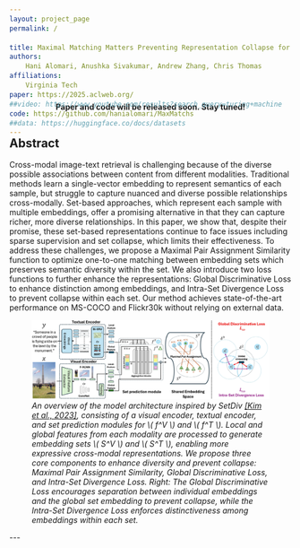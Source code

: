 ```yaml
---
layout: project_page
permalink: /

title: Maximal Matching Matters Preventing Representation Collapse for Robust Cross-Modal Retrieval
authors:
    Hani Alomari, Anushka Sivakumar, Andrew Zhang, Chris Thomas
affiliations:
    Virginia Tech
paper: https://2025.aclweb.org/
##video: https://www.youtube.com/results?search_query=turing+machine
code: https://github.com/hanialomari/MaxMatchs
##data: https://huggingface.co/docs/datasets
---
```


<p style="margin-top: -4.75rem; text-align: center; font-weight: bold;">Paper and code will be released soon. Stay tuned!</p>

<!-- Using HTML to center the abstract -->
<div class="columns is-centered has-text-centered">
    <div class="column is-four-fifths">
        <h2>Abstract</h2>
        <div class="content has-text-justified">
Cross-modal image-text retrieval is challenging because of the diverse possible associations between content from different modalities. 
Traditional methods learn a single-vector embedding to represent semantics of each sample, but struggle to capture nuanced and diverse possible relationships cross-modally. Set-based approaches, which represent each sample with multiple embeddings, offer a promising alternative in that they can capture richer, more diverse relationships. 
In this paper, we show that, despite their promise, these set-based representations continue to face issues including sparse supervision and set collapse, which limits their effectiveness. 
To address these challenges, we propose a Maximal Pair Assignment Similarity function to optimize one-to-one matching between embedding sets which preserves semantic diversity within the set. We also introduce two loss functions to further enhance the representations: Global Discriminative Loss to enhance distinction among embeddings, and Intra-Set Divergence Loss to prevent collapse within each set. Our method achieves state-of-the-art performance on MS-COCO and Flickr30k without relying on external data.
        </div>
    </div>
</div>

<!-- After Abstract -->
<div class="columns is-centered has-text-centered">
    <div class="column is-four-fifths">
        <figure>
            <img src="fig_main.jpg" alt="Main method figure">
<figcaption class="has-text-justified">
  <em>
    An overview of the model architecture inspired by SetDiv <a href="https://arxiv.org/abs/2306.00997" target="_blank">[Kim et al., 2023]</a>, consisting of a visual encoder, textual encoder, and set prediction modules for \( f^V \) and \( f^T \). Local and global features from each modality are processed to generate embedding sets \( S^V \) and \( S^T \), enabling more expressive cross-modal representations. We propose three core components to enhance diversity and prevent collapse: Maximal Pair Assignment Similarity, Global Discriminative Loss, and Intra-Set Divergence Loss. Right: The Global Discriminative Loss encourages separation between individual embeddings and the global set embedding to prevent collapse, while the Intra-Set Divergence Loss enforces distinctiveness among embeddings within each set.
  </em>
</figcaption>
        </figure>
    </div>
</div>
---